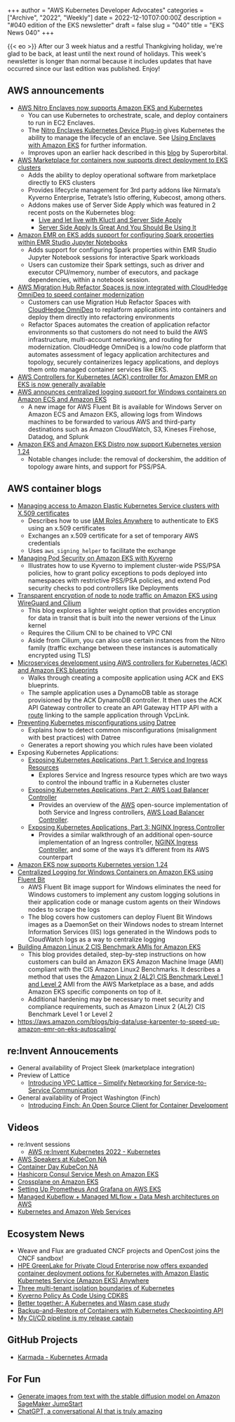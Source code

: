 +++
author = "AWS Kubernetes Developer Advocates"
categories = ["Archive", "2022", "Weekly"]
date = 2022-12-10T07:00:00Z
description = "#040 edition of the EKS newsletter"
draft = false
slug = "040"
title = "EKS News 040"
+++

{{< eo >}}
After our 3 week hiatus and a restful Thankgiving holiday, we're glad to be back, at least until the next round of holidays. This week's newsletter is longer than normal because it includes updates that have occurred since our last edition was published. Enjoy!

## AWS announcements

* [AWS Nitro Enclaves now supports Amazon EKS and Kubernetes](https://aws.amazon.com/about-aws/whats-new/2022/11/aws-nitro-enclaves-supports-amazoneks-kubernetes/)
    * You can use Kubernetes to orchestrate, scale, and deploy containers to run in EC2 Enclaves.
    * The [Nitro Enclaves Kubernetes Device Plug-in](https://github.com/aws/aws-nitro-enclaves-k8s-device-plugin) gives Kubernetes the ability to manage the lifecycle of an enclave. See [Using Enclaves with Amazon EKS](https://docs.aws.amazon.com/enclaves/latest/user/kubernetes.html) for further information.
    * Improves upon an earlier hack described in this [blog](https://superorbital.io/journal/aws-nitro-enclaves-in-k8s-pods/) by Superorbital.
* [AWS Marketplace for containers now supports direct deployment to EKS clusters](https://aws.amazon.com/about-aws/whats-new/2022/11/aws-marketplace-containers-direct-deployment-eks-clusters/)
    * Adds the ability to deploy operational software from marketplace directly to EKS clusters
    * Provides lifecycle management for 3rd party addons like Nirmata’s Kyverno Enterprise, Tetrate’s Istio offering, Kubecost, among others.
    * Addons makes use of Server Side Apply which was featured in 2 recent posts on the Kubernetes blog: 
        * [Live and let live with Kluctl and Server Side Apply](https://kubernetes.io/blog/2022/11/04/live-and-let-live-with-kluctl-and-ssa/)
        * [Server Side Apply Is Great And You Should Be Using It](https://kubernetes.io/blog/2022/10/20/advanced-server-side-apply/)
* [Amazon EMR on EKS adds support for configuring Spark properties within EMR Studio Jupyter Notebooks](https://aws.amazon.com/about-aws/whats-new/2022/11/emr-eks-configuring-spark-properties-emr-studio-jupyter-notebooks/)
    * Adds support for configuring Spark properties within EMR Studio Jupyter Notebook sessions for interactive Spark workloads
    * Users can customize their Spark settings, such as driver and executor CPU/memory, number of executors, and package dependencies, within a notebook session.
* [AWS Migration Hub Refactor Spaces is now integrated with CloudHedge OmniDeq to speed container modernization](https://aws.amazon.com/about-aws/whats-new/2022/11/aws-migration-hub-refactor-spaces-integrated-cloudhedge-omnideq-speed-container-modernization/)
    * Customers can use Migration Hub Refactor Spaces with [CloudHedge OmniDeq](https://cloudhedge.io/) to replatform applications into containers and deploy them directly into refactoring environments
    * Refactor Spaces automates the creation of application refactor environments so that customers do not need to build the AWS infrastructure, multi-account networking, and routing for modernization. CloudHedge OmniDeq is a low/no code platform that automates assessment of legacy application architectures and topology, securely containerizes legacy applications, and deploys them onto managed container services like EKS.
* [AWS Controllers for Kubernetes (ACK) controller for Amazon EMR on EKS is now generally available](https://aws.amazon.com/about-aws/whats-new/2022/11/ack-controller-amazon-emr-eks/)
* [AWS announces centralized logging support for Windows containers on Amazon ECS and Amazon EKS](https://aws.amazon.com/about-aws/whats-new/2022/11/aws-centralized-logging-windows-containers-amazon-ecs-eks/)
    * A new image for AWS Fluent Bit is available for Windows Server on Amazon ECS and Amazon EKS, allowing logs from Windows machines to be forwarded to various AWS and third-party destinations such as Amazon CloudWatch, S3, Kineses Firehose, Datadog, and Splunk
* [Amazon EKS and Amazon EKS Distro now support Kubernetes version 1.24](https://aws.amazon.com/about-aws/whats-new/2022/11/amazon-eks-eks-distro-support-kubernetes-version-1-24/)
    * Notable changes include: the removal of dockershim, the addition of topology aware hints, and support for PSS/PSA. 

## AWS container blogs

* [Managing access to Amazon Elastic Kubernetes Service clusters with X.509 certificates](https://aws.amazon.com/blogs/containers/managing-access-to-amazon-elastic-kubernetes-service-clusters-with-x-509-certificates/)
    * Describes how to use [IAM Roles Anywhere](https://docs.aws.amazon.com/rolesanywhere/latest/userguide/introduction.html) to authenticate to EKS using an x.509 certificates
    * Exchanges an x.509 certificate for a set of temporary AWS credentials
    * Uses `aws_signing_helper` to facilitate the exchange
* [Managing Pod Security on Amazon EKS with Kyverno](https://aws.amazon.com/blogs/containers/managing-pod-security-on-amazon-eks-with-kyverno/)
    * Illustrates how to use Kyverno to implement cluster-wide PSS/PSA policies, how to grant policy exceptions to pods deployed into namespaces with restrictive PSS/PSA policies, and extend Pod security checks to pod controllers like Deployments
* [Transparent encryption of node to node traffic on Amazon EKS using WireGuard and Cilium](https://aws.amazon.com/blogs/containers/transparent-encryption-of-node-to-node-traffic-on-amazon-eks-using-wireguard-and-cilium/)
    * This blog explores a lighter weight option that provides encryption for data in transit that is built into the newer versions of the Linux kernel
    * Requires the Cilium CNI to be chained to VPC CNI
    * Aside from Cilium, you can also use certain instances from the Nitro family (traffic exchange between these instances is automatically encrypted using TLS)
* [Microservices development using AWS controllers for Kubernetes (ACK) and Amazon EKS blueprints](https://aws.amazon.com/blogs/containers/microservices-development-using-aws-controllers-for-kubernetes-ack-and-amazon-eks-blueprints/)
    * Walks through creating a composite application using ACK and EKS blueprints.
    * The sample application uses a DynamoDB table as storage provisioned by the ACK DynamoDB controller. It then uses the ACK API Gateway controller to create an API Gateway HTTP API with a [route](https://docs.aws.amazon.com/apigateway/latest/developerguide/http-api-develop-routes.html) linking to the sample application through VpcLink.
* [Preventing Kubernetes misconfigurations using Datree](https://aws.amazon.com/blogs/containers/preventing-kubernetes-misconfigurations-using-datree/)
    * Explains how to detect common misconfigurations (misalignment with best practices) with Datree
    * Generates a report showing you which rules have been violated
* Exposing Kubernetes Applications: 
    * [Exposing Kubernetes Applications, Part 1: Service and Ingress Resources](https://aws.amazon.com/blogs/containers/exposing-kubernetes-applications-part-1-service-and-ingress-resources/)
        * Explores Service and Ingress resource types which are two ways to control the inbound traffic in a Kubernetes cluster
    * [Exposing Kubernetes Applications, Part 2: AWS Load Balancer Controller](https://aws.amazon.com/blogs/containers/exposing-kubernetes-applications-part-2-aws-load-balancer-controller/)
        * Provides an overview of the [AWS](https://aws.amazon.com/) open-source implementation of both Service and Ingress controllers, [AWS Load Balancer Controller](https://kubernetes-sigs.github.io/aws-load-balancer-controller/v2.4/).
    * [Exposing Kubernetes Applications, Part 3: NGINX Ingress Controller](https://aws.amazon.com/blogs/containers/exposing-kubernetes-applications-part-3-nginx-ingress-controller/)
        * Provides a similar walkthrough of an additional open-source implementation of an Ingress controller, [NGINX Ingress Controller](https://kubernetes.github.io/ingress-nginx/), and some of the ways it’s different from its AWS counterpart
* [Amazon EKS now supports Kubernetes version 1.24](https://aws.amazon.com/blogs/containers/amazon-eks-now-supports-kubernetes-version-1-24/)
* [Centralized Logging for Windows Containers on Amazon EKS using Fluent Bit](https://aws.amazon.com/blogs/containers/centralized-logging-for-windows-containers-on-amazon-eks-using-fluent-bit/)
    * AWS Fluent Bit image support for Windows eliminates the need for Windows customers to implement any custom logging solutions in their application code or manage custom agents on their Windows nodes to scrape the logs
    * The blog covers how customers can deploy Fluent Bit Windows images as a DaemonSet on their Windows nodes to stream Internet Information Services (IIS) logs generated in the Windows pods to CloudWatch logs as a way to centralize logging
* [Building Amazon Linux 2 CIS Benchmark AMIs for Amazon EKS](https://aws.amazon.com/blogs/containers/building-amazon-linux-2-cis-benchmark-amis-for-amazon-eks/)
    * This blog provides detailed, step-by-step instructions on how customers can build an Amazon EKS Amazon Machine Image (AMI) compliant with the CIS Amazon Linux2 Benchmarks. It describes a method that uses the [Amazon Linux 2 (AL2) CIS Benchmark Level 1 and Level 2](https://aws.amazon.com/marketplace/pp/prodview-5ihz572adcm7i?sr=0-1&ref_=beagle&applicationId=AWSMPContessa) AMI from the AWS Marketplace as a base, and adds Amazon EKS specific components on top of it.
    * Additional hardening may be necessary to meet security and compliance requirements, such as Amazon Linux 2 (AL2) CIS Benchmark Level 1 or Level 2
* https://aws.amazon.com/blogs/big-data/use-karpenter-to-speed-up-amazon-emr-on-eks-autoscaling/

## re:Invent Annoucements

* General availability of Project Sleek (marketplace integration)
* Preview of Lattice
    * [Introducing VPC Lattice – Simplify Networking for Service-to-Service Communication](https://aws.amazon.com/blogs/aws/introducing-vpc-lattice-simplify-networking-for-service-to-service-communication-preview/)
* General availability of Project Washington (Finch)
    * [Introducing Finch: An Open Source Client for Container Development](https://aws.amazon.com/blogs/opensource/introducing-finch-an-open-source-client-for-container-development/)

## Videos

* re:Invent sessions
    * [AWS re:Invent Kubernetes 2022 - Kubernetes](https://www.youtube.com/playlist?list=PL2yQDdvlhXf-I_sgsmmp8NiGGo-QKUL0f)
* [AWS Speakers at KubeCon NA](https://www.youtube.com/playlist?list=PLehXSATXjcQF69kb2CtpkqdR7s978fgST)
* [Container Day KubeCon NA](https://www.youtube.com/playlist?list=PLehXSATXjcQFD6ZUH4o0hwoH6gmGHvqQe)
* [Hashicorp Consul Service Mesh on Amazon EKS](https://www.youtube.com/watch?v=wgPPALAKuXI)
* [Crossplane on Amazon EKS](https://www.youtube.com/watch?v=aWRWKnniqeM)
* [Setting Up Prometheus And Grafana on AWS EKS](https://youtu.be/S41v1lVThds)
* [Managed Kubeflow + Managed MLflow + Data Mesh architectures on AWS](https://youtu.be/CTpPayp4rpY)
* [Kubernetes and Amazon Web Services](https://thenewstack.io/kubernetes-and-amazon-web-services/)

## Ecosystem News

* Weave and Flux are graduated CNCF projects and OpenCost joins the CNCF sandbox!
* [HPE GreenLake for Private Cloud Enterprise now offers expanded container deployment options for Kubernetes with Amazon Elastic Kubernetes Service (Amazon EKS) Anywhere](https://www.hpe.com/us/en/newsroom/press-release/2022/12/hpe-greenlake-adds-application-analytics-and-developer-services-to-modernize-workloads-across-the-hybrid-cloud.html)
* [Three multi-tenant isolation boundaries of Kubernetes](https://sysdig.com/blog/multi-tenant-isolation-boundaries-kubernetes/)
* [Kyverno Policy As Code Using CDK8S](https://dev.to/aws-builders/kyverno-policy-as-code-using-cdk8s-3ibe)
* [Better together: A Kubernetes and Wasm case study](https://www.cncf.io/blog/2022/11/17/better-together-a-kubernetes-and-wasm-case-study/)
* [Backup-and-Restore of Containers with Kubernetes Checkpointing API](https://martinheinz.dev/blog/85)
* [My CI/CD pipeline is my release captain](https://aws.amazon.com/builders-library/cicd-pipeline/)

## GitHub Projects

* [Karmada - Kubernetes Armada](https://github.com/karmada-io/karmada)

## For Fun
* [Generate images from text with the stable diffusion model on Amazon SageMaker JumpStart](https://aws.amazon.com/blogs/machine-learning/generate-images-from-text-with-the-stable-diffusion-model-on-amazon-sagemaker-jumpstart/)
* [ChatGPT, a conversational AI that is truly amazing](https://chat.openai.com/auth/login)
